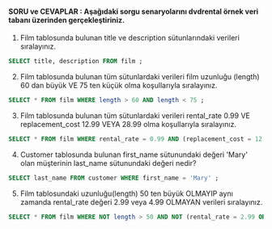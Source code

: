 #### SORU ve CEVAPLAR :  Aşağıdaki sorgu senaryolarını dvdrental örnek veri tabanı üzerinden gerçekleştiriniz.
 1) Film tablosunda bulunan title ve description sütunlarındaki verileri sıralayınız.
``` sql
SELECT title, description FROM film ;
```
 2) Film tablosunda bulunan tüm sütunlardaki verileri film uzunluğu (length) 60 dan büyük VE 75 ten küçük olma koşullarıyla sıralayınız.
```sql
SELECT * FROM film WHERE length > 60 AND length < 75 ;
```
 3) Film tablosunda bulunan tüm sütunlardaki verileri rental_rate 0.99 VE replacement_cost 12.99 VEYA 28.99 olma koşullarıyla sıralayınız.
```sql
SELECT * FROM film WHERE rental_rate = 0.99 AND (replacement_cost = 12.99 OR replacement_cost = 28.99)
```
 4) Customer tablosunda bulunan first_name sütunundaki değeri 'Mary' olan müşterinin last_name sütunundaki değeri nedir?
 ```sql
SELECT last_name FROM customer WHERE first_name = 'Mary' ;
```
 5) Film tablosundaki uzunluğu(length) 50 ten büyük OLMAYIP aynı zamanda rental_rate değeri 2.99 veya 4.99 OLMAYAN verileri sıralayınız.
```sql
SELECT * FROM film WHERE NOT length > 50 AND NOT (rental_rate = 2.99 OR rental_rate = 4.99)
```
